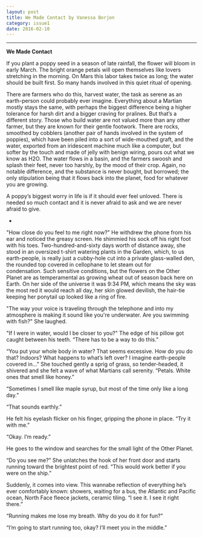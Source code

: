 ```yaml
---
layout: post
title: We Made Contact by Vanessa Borjon
category: issue1
date: 2016-02-10
---
```


___

**We Made Contact**


If you plant a poppy seed in a season of late rainfall, the flower will bloom in early March. The bright orange petals will open themselves like lovers stretching in the morning. On Mars this labor takes twice as long; the water should be built first.  So many hands involved in this quiet ritual of opening. 

There are farmers who do this, harvest water, the task as serene as an earth-person could probably ever imagine. Everything about a Martian mostly stays the same, with perhaps the biggest difference being a higher tolerance for harsh dirt and a bigger craving for pralines. But that’s a different story. Those who build water are not valued more than any other farmer, but they are known for their gentle footwork. There are rocks, smoothed by cobblers (another pair of hands involved in the system of poppies), which have been piled into a sort of wide-mouthed graft, and the water, exported from an iridescent machine much like a computer, but softer by the touch and made of jelly with benign wiring, pours out what we know as H2O. The water flows in a basin, and the farmers swoosh and splash their feet, never too harshly, by the mood of their crop. Again, no notable difference, and the substance is never bought, but borrowed; the only stipulation being that it flows back into the planet, food for whatever you are growing. 

A poppy’s biggest worry in life is if it should ever feel unloved. There is needed so much contact and it is never afraid to ask and we are never afraid to give.

*

"How close do you feel to me right now?" He withdrew the phone from his ear and noticed the greasy screen. He shimmied his sock off his right foot with his toes. Two-hundred-and-sixty days worth of distance away, she stood in an oversized t-shirt watering plants in the Garden, which, to us earth-people, is really just a cubby-hole cut into a private glass-walled den, the rounded top covered in cellophane to let steam out for condensation. Such sensitive conditions, but the flowers on the Other Planet are as temperamental as growing wheat out of season back here on Earth. On her side of the universe it was 9:34 PM, which means the sky was the most red it would reach all day, her skin glowed devilish, the hair-tie keeping her ponytail up looked like a ring of fire.

"The way your voice is traveling through the telephone and into my atmosphere is making it sound like you're underwater. Are you swimming with fish?" She laughed. 

"If I were in water, would I be closer to you?" The edge of his pillow got caught between his teeth. “There has to be a way to do this.”

“You put your whole body in water? That seems excessive. How do you do that? Indoors? What happens to what’s left over? I imagine earth-people covered in…” She touched gently a sprig of grass, so tender-headed, it shivered and she felt a wave of what Martians call serenity. “Petals. White ones that smell like honey.” 

“Sometimes I smell like maple syrup, but most of the time only like a long day.”

“That sounds earthly.”

He felt his eyelash flicker on his finger, gripping the phone in place. “Try it with me.”

“Okay. I’m ready.”

He goes to the window and searches for the small light of the Other Planet. 

“Do you see me?” She unlatches the hook of her front door and starts running toward the brightest point of red. “This would work better if you were on the ship.”

Suddenly, it comes into view. This wannabe reflection of everything he’s ever comfortably known: showers, waiting for a bus, the Atlantic and Pacific ocean, North Face fleece jackets, ceramic tiling. 
“I see it. I see it right there.” 

“Running makes me lose my breath. Why do you do it for fun?”

“I’m going to start running too, okay? I’ll meet you in the middle.”
